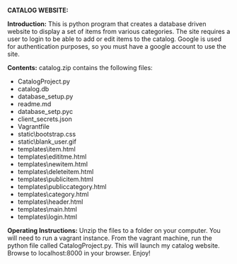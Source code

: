 **CATALOG WEBSITE:**



**Introduction:**
This is python program that creates a database driven website to display a set of items from various categories. The site requires a user to login to be able to add or edit items to the catalog. Google is used for authentication purposes, so you must have a google account to use the site.

**Contents:**
catalog.zip contains the following files:

 - CatalogProject.py
 - catalog.db
 - database_setup.py
 - readme.md
 - database_setp.pyc
 - client_secrets.json
 - Vagrantfile
 - static\bootstrap.css
 - static\blank_user.gif
 - templates\item.html
 - templates\edititme.html
 - templates\newitem.html
 - templates\deleteitem.html
 - templates\publicitem.html
 - templates\publiccategory.html
 - templates\category.html
 - templates\header.html
 - templates\main.html
 - templates\login.html

**Operating Instructions:**
Unzip the files to a folder on your computer. You will need to run a vagrant instance. From the vagrant machine, run the python file called CatalogProject.py. This will launch my catalog website. Browse to localhost:8000 in your browser. Enjoy!